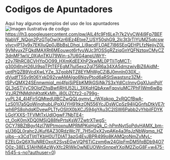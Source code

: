 # Codigos de Apuntadores
Aqui hay algunos ejemplos del uso de los apuntadores
![Imagen ilustrativa de codigo](https://lh3.googleusercontent.com/pw/AIL4fc9Ft6Le7r7k2VvCW4i9Fp7BEFNabVF_NQgn2PzGTgOwjXzr6lEz4Etxe7_USY50shG9_2lc3t3rTIYUMZ5qtcswvIvcyjP13y9x7EKIluQp0JBbBsLDhqi_Li9acdFLOAE7l86SEoQEHPLfzNejjyZ0L9VMvuxZFQkdMAXRt6MEouwot6rfvuWJc3fOSSgRZziqGnYQFNztqxCMyCZ3dnMF1wiV_0XjAnTKU79Win-s7U6G4anpUWrY-z2y7RhRC8CVHYpOO99_HXmKdEEXhP2kwML0PTIiTgMCT-g300j6tyH26Ui9spTPtTEFEgM7lul5exzZgl75R6a34XA5dmzwiyBiZ6AidM-uptPtQZB9VcdXwLYZe_3ZgobNTZ8EYMhWgCZiBJ0mnln030X_-dVudfT5Sv9t06YxkD92vwAMAIgo6NgyPtod6aRStSwastsnz3ZM-tSPvQMX24SEnnwmiqI_mi4fpjSjPEbKM9jGSjNk7S3xYdlCcInnyGgXUunPpYQL3gSTVyC9OlqfZhsBwfiRHU52Li_3XKqHQbAxwFqoviuMC7PhFIWm6wBpVzJRZfNMdhhKtqtKxMh_j80LiZCfz2-o799g-vyPL24_4I4Fjr5QMtedUIBCZwQQLgymvL_rWXpkop_2xRQCfBwA-LzS01I7a5QoWinghubLiPqXUYH91tkzON556YcJDsWCpSz94IjQGnfsDtkVE7rwh6PS8ohdqKDvewPLTfyOSItX0bXCJ594gYAu3C2ISW6Pabb2vYhbilFDYKLGoYXXS-TFVMtTxUdlOgwF7NbTE4-ct_OoK0mXDQ0MSjQ88fePrtsKsW7ZwtrXTwgS-OCY78BZtBgyf4zl7WPtmoxnuMPRMPKqHgQk_C-hPmNyt5oPdyHAMX_bm-sU36QL0rahc2JKuf6AZ30RdzWc7F_7H5xDxX2vpAKe4a3fqJzNbWqmq_HZujbs--x3CdTIjtITKbH0UTDIAT3azG4EvJBPR499o8KAMQroNmZyMyL-EZELGxQ6X1IuNREOxoX2SvsEGwVQP6TiCzxm6w24GIpFmDM5fqBDb94O7O0z-38ELS1AHN6AzWyXfc2RlWkOwNEUOWnSnnpeYXoIM2ZioG8F=w475-h545-s-no?authuser=0)https://lh3.googleusercontent.com/pw/AIL4fc9Ft6Le7r7k2VvCW4i9Fp7BEFNabVF_NQgn2PzGTgOwjXzr6lEz4Etxe7_USY50shG9_2lc3t3rTIYUMZ5qtcswvIvcyjP13y9x7EKIluQp0JBbBsLDhqi_Li9acdFLOAE7l86SEoQEHPLfzNejjyZ0L9VMvuxZFQkdMAXRt6MEouwot6rfvuWJc3fOSSgRZziqGnYQFNztqxCMyCZ3dnMF1wiV_0XjAnTKU79Win-s7U6G4anpUWrY-z2y7RhRC8CVHYpOO99_HXmKdEEXhP2kwML0PTIiTgMCT-g300j6tyH26Ui9spTPtTEFEgM7lul5exzZgl75R6a34XA5dmzwiyBiZ6AidM-uptPtQZB9VcdXwLYZe_3ZgobNTZ8EYMhWgCZiBJ0mnln030X_-dVudfT5Sv9t06YxkD92vwAMAIgo6NgyPtod6aRStSwastsnz3ZM-tSPvQMX24SEnnwmiqI_mi4fpjSjPEbKM9jGSjNk7S3xYdlCcInnyGgXUunPpYQL3gSTVyC9OlqfZhsBwfiRHU52Li_3XKqHQbAxwFqoviuMC7PhFIWm6wBpVzJRZfNMdhhKtqtKxMh_j80LiZCfz2-o799g-vyPL24_4I4Fjr5QMtedUIBCZwQQLgymvL_rWXpkop_2xRQCfBwA-LzS01I7a5QoWinghubLiPqXUYH91tkzON556YcJDsWCpSz94IjQGnfsDtkVE7rwh6PS8ohdqKDvewPLTfyOSItX0bXCJ594gYAu3C2ISW6Pabb2vYhbilFDYKLGoYXXS-TFVMtTxUdlOgwF7NbTE4-ct_OoK0mXDQ0MSjQ88fePrtsKsW7ZwtrXTwgS-OCY78BZtBgyf4zl7WPtmoxnuMPRMPKqHgQk_C-hPmNyt5oPdyHAMX_bm-sU36QL0rahc2JKuf6AZ30RdzWc7F_7H5xDxX2vpAKe4a3fqJzNbWqmq_HZujbs--x3CdTIjtITKbH0UTDIAT3azG4EvJBPR499o8KAMQroNmZyMyL-EZELGxQ6X1IuNREOxoX2SvsEGwVQP6TiCzxm6w24GIpFmDM5fqBDb94O7O0z-38ELS1AHN6AzWyXfc2RlWkOwNEUOWnSnnpeYXoIM2ZioG8F=w475-h545-s-no?authuser=0)

